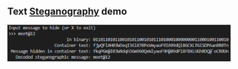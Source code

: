 ## Text [Steganography](https://en.wikipedia.org/wiki/Steganography) demo

<p align="center">
	<img src="output.png"/>
</p>
